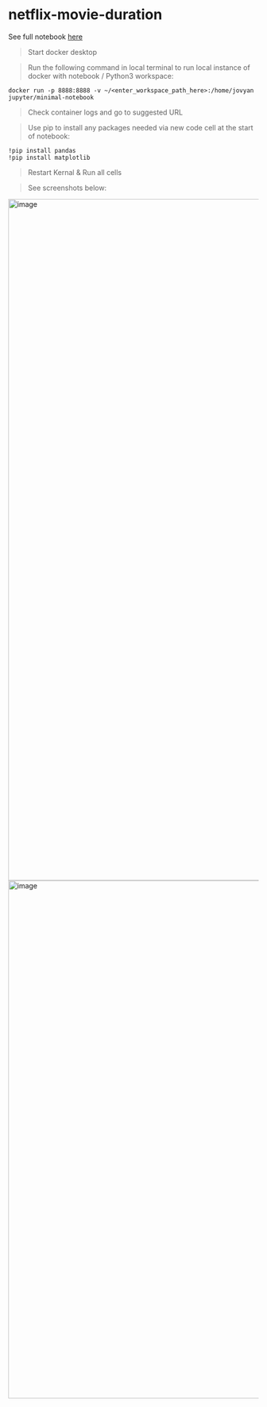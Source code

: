 # netflix-movie-duration

See full notebook [here](https://github.com/conorheffron/netflix-movie-duration/blob/main/notebook.ipynb)

> Start docker desktop  

> Run the following command in local terminal to run local instance of docker with notebook / Python3 workspace:
```
docker run -p 8888:8888 -v ~/<enter_workspace_path_here>:/home/jovyan jupyter/minimal-notebook
```
> Check container logs and go to suggested URL  

> Use pip to install any packages needed via new code cell at the start of notebook:
```
!pip install pandas
!pip install matplotlib
```
> Restart Kernal & Run all cells

> See screenshots below:

<img width="1371" alt="image" src="https://github.com/conorheffron/netflix-movie-duration/assets/8218626/a7beae6c-3d47-4039-9f2f-7b50b583f8a5">

<img width="1042" alt="image" src="https://github.com/conorheffron/netflix-movie-duration/assets/8218626/f5aedcfe-e4bb-4607-a99c-61ed09198de0">
